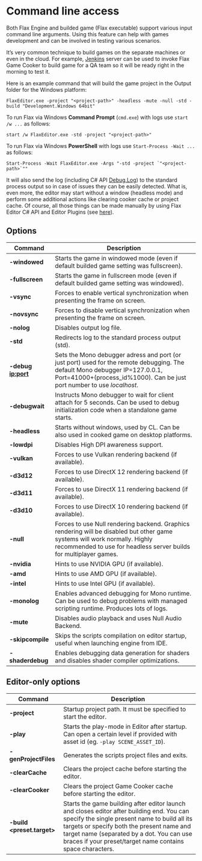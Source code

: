 # Command line access

Both Flax Engine and builded game (Flax executable) support various input command line arguments.
Using this feature can help with games development and can be involved in testing various scenarios.

It’s very common technique to build games on the separate machines or even in the cloud. For example, [Jenkins](https://jenkins-ci.org/) server can be used to invoke Flax Game Cooker to build game for a QA team so it will be ready right in the morning to test it.

Here is an example command that will build the game project in the Output folder for the Windows platform:

```
FlaxEditor.exe -project "<project-path>" -headless -mute -null -std -build "Development.Windows 64bit"
```

To run Flax via Windows **Command Prompt** (`cmd.exe`) with logs use `start /w ...` as follows:

```
start /w FlaxEditor.exe -std -project "<project-path>"
```

To run Flax via Windows **PowerShell** with logs use `Start-Process -Wait ...` as follows:

```
Start-Process -Wait FlaxEditor.exe -Args "-std -project `"<project-path>`""
```

It will also send the log (including C# API [Debug.Log](https://docs.flaxengine.com/api/FlaxEngine.Debug.html#FlaxEngine_Debug_Log_System_Object_)) to the standard process output so in case of issues they can be easily detected. What is, even more, the editor may start without a window (headless mode) and perform some additional actions like clearing cooker cache or project cache.
Of course, all those things can be made manually by using Flax Editor C# API and Editor Plugins (see [here](https://docs.flaxengine.com/api/FlaxEditor.GameCooker.html)).

## Options

| Command | Description |
|--------|--------|
| **-windowed** | Starts the game in windowed mode (even if default builded game setting was fullscreen). |
| **-fullscreen** | Starts the game in fullscreen mode (even if default builded game setting was windowed). |
| **-vsync** | Forces to enable vertical synchronization when presenting the frame on screen. |
| **-novsync** | Forces to disable vertical synchronization when presenting the frame on screen. |
| **-nolog** | Disables output log file. |
| **-std** | Redirects log to the standard process output (std). |
| **-debug <ip:port>** | Sets the Mono debugger adress and port (or just port) used for the remote debugging. The default Mono debugger IP=127.0.0.1, Port=41000+(process_id%1000). Can be just port number to use *localhost*. |
| **-debugwait** | Instructs Mono debugger to wait for client attach for 5 seconds. Can be used to debug initialization code when a standalone game starts. |
| **-headless** | Starts without windows, used by CL. Can be also used in cooked game on desktop platforms. |
| **-lowdpi** | Disables High DPI awareness support. |
| **-vulkan** | Forces to use Vulkan rendering backend (if available). |
| **-d3d12** | Forces to use DirectX 12 rendering backend (if available). |
| **-d3d11** | Forces to use DirectX 11 rendering backend (if available). |
| **-d3d10** | Forces to use DirectX 10 rendering backend (if available). |
| **-null** | Forces to use Null rendering backend. Graphics rendering will be disabled but other game systems will work normally. Highly recommended to use for headless server builds for multiplayer games. |
| **-nvidia** | Hints to use NVIDIA GPU (if available). |
| **-amd** | Hints to use AMD GPU (if available). |
| **-intel** | Hints to use Intel GPU (if available). |
| **-monolog** | Enables advanced debugging for Mono runtime. Can be used to debug problems with managed scripting runtime. Produces lots of logs. |
| **-mute** | Disables audio playback and uses Null Audio Backend. |
| **-skipcompile** | Skips the scripts compilation on editor startup, useful when launching engine from IDE. |
| **-shaderdebug** | Enables debugging data generation for shaders and disables shader compiler optimizations. |

## Editor-only options

| Command | Description |
|--------|--------|
| **-project <path>** | Startup project path. It must be specified to start the editor. |
| **-play** | Starts the play-mode in Editor after startup. Can open a certain level if provided with asset id (eg. `-play SCENE_ASSET_ID`). |
| **-genProjectFiles** | Generates the scripts project files and exits. |
| **-clearCache** | Clears the project cache before starting the editor. |
| **-clearCooker** | Clears the project Game Cooker cache before starting the editor. |
| **-build <preset.target>** | Starts the game building after editor launch and closes editor after building end. You can specify the single present name to build all its targets or specify both the present name and target name (separated by a dot. You can use braces if your preset/target name contains space characters. |

